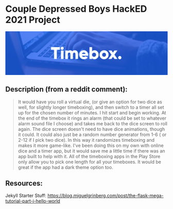 # Couple Depressed Boys HackED 2021 Project

<img src="https://raw.githubusercontent.com/deadpools-besty/timebox/images/app/images/Group%202%402x.png">

## Description (from a reddit comment):

>  It would have you roll a virtual die, (or give an option for two dice as well, for slightly longer timeboxing), and then switch 
 to a timer all set up for the chosen number of minutes. I hit start and begin working. 
 At the end of the timebox it rings an alarm (that could be set to whatever alarm sound file I choose) and 
 takes me back to the dice screen to roll again. The dice screen doesn't need to have dice animations, 
 though it could. It could also just be a random number generator from 1-6 ( or 2-12 if I pick two dice). 
 In this way it randomizes timeboxing and makes it more game-like.
 > I've been doing this on my own with online dice and a timer app, 
but it would save me a little time if there was an app
built to help with it. All of the timeboxing apps in the
Play Store only allow you to pick one length for all your timeboxes.
It would be great if the app had a dark theme option too.

## Resources:

Jekyll Starter Stuff: https://blog.miguelgrinberg.com/post/the-flask-mega-tutorial-part-i-hello-world
